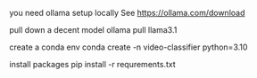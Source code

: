 you need ollama setup locally
See https://ollama.com/download

pull down a decent model
ollama pull llama3.1

create a conda env
conda create -n video-classifier python=3.10

install packages
pip install -r requrements.txt

